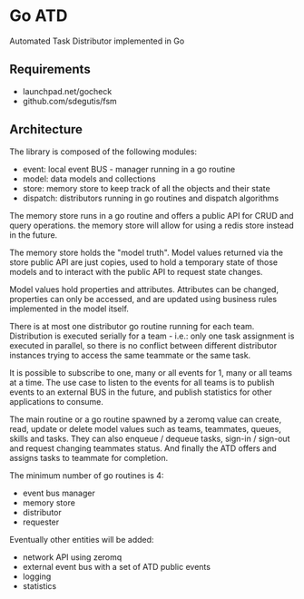 # Go ATD #

Automated Task Distributor implemented in Go

## Requirements ##

  * launchpad.net/gocheck
  * github.com/sdegutis/fsm

## Architecture ##

The library is composed of the following modules:

  * event: local event BUS - manager running in a go routine
  * model: data models and collections
  * store: memory store to keep track of all the objects and their state
  * dispatch: distributors running in go routines and dispatch algorithms

The memory store runs in a go routine and offers a public API for CRUD
and query operations. the memory store will allow for using a redis
store instead in the future.

The memory store holds the "model truth". Model values returned via the store
public API are just copies, used to hold a temporary state of those models
and to interact with the public API to request state changes.

Model values hold properties and attributes. Attributes can be changed,
properties can only be accessed, and are updated using business rules
implemented in the model itself.

There is at most one distributor go routine running for each team. Distribution
is executed serially for a team - i.e.: only one task assignment is executed
in parallel, so there is no conflict between different distributor instances
trying to access the same teammate or the same task.

It is possible to subscribe to one, many or all events for 1, many or all
teams at a time. The use case to listen to the events for all teams is to publish
events to an external BUS in the future, and publish statistics for other
applications to consume.

The main routine or a go routine spawned by a zeromq value can create, read,
update or delete model values such as teams, teammates, queues, skills and
tasks. They can also enqueue / dequeue tasks, sign-in / sign-out and request
changing teammates status. And finally the ATD offers and assigns tasks to
teammate for completion.

The minimum number of go routines is 4:

  * event bus manager
  * memory store
  * distributor
  * requester

Eventually other entities will be added:

  * network API using zeromq
  * external event bus with a set of ATD public events
  * logging
  * statistics
